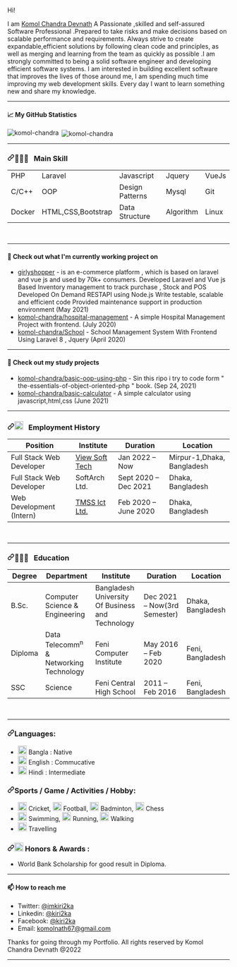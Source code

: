 
Hi!

I am [Komol Chandra Devnath](https://www.linkedin.com/in/kiri2ka/) A Passionate ,skilled and self-assured Software Professional .Prepared to take risks and make decisions based on scalable performance and
requirements. Always strive to create expandable,efficient solutions by following clean code and principles, as well as merging and learning from the team as quickly as possible .I am strongly committed to being a solid software engineer and developing efficient software systems. I am interested in building excellent software that improves the lives of those around me, I am spending much time improving my web development skills. Every day I want to learn something new and share my knowledge.

---

#### 📈 My GitHub Statistics
<p><img align="left" src="https://github-readme-stats.vercel.app/api/top-langs?username=komol-chandra&show_icons=true&locale=en&layout=compact" alt="komol-chandra" /></p>

<p>&nbsp;<img align="center" src="https://github-readme-stats.vercel.app/api?username=komol-chandra&show_icons=true&locale=en" alt="komol-chandra" /></p>

---

<h3 dir="auto"><a id="user-content---education" class="anchor" aria-hidden="true" href="#--education"><svg class="octicon octicon-link" viewBox="0 0 16 16" version="1.1" width="16" height="16" aria-hidden="true"><path fill-rule="evenodd" d="M7.775 3.275a.75.75 0 001.06 1.06l1.25-1.25a2 2 0 112.83 2.83l-2.5 2.5a2 2 0 01-2.83 0 .75.75 0 00-1.06 1.06 3.5 3.5 0 004.95 0l2.5-2.5a3.5 3.5 0 00-4.95-4.95l-1.25 1.25zm-4.69 9.64a2 2 0 010-2.83l2.5-2.5a2 2 0 012.83 0 .75.75 0 001.06-1.06 3.5 3.5 0 00-4.95 0l-2.5 2.5a3.5 3.5 0 004.95 4.95l1.25-1.25a.75.75 0 00-1.06-1.06l-1.25 1.25a2 2 0 01-2.83 0z"></path></svg></a>👨🏻&zwj;🎓 &nbsp; Main Skill</h3>
<table>
<tbody>
  <tr>
<td>PHP</td>
<td>Laravel</td>
<td>Javascript</td>
<td>Jquery</td>
<td>VueJs</td>
</tr>

<tr>
<td>C/C++</td>
<td>OOP</td>
<td>Design Patterns</td>
<td>Mysql</td>
<td>Git</td>
</tr>

</tr>
<td>Docker</td>
<td>HTML,CSS,Bootstrap</td>
<td>Data Structure</td>
<td>Algorithm</td>
<td>Linux</td>
</tr>

</tbody>
</table>

<br>

---

#### 👷 Check out what I'm currently  working project on

- [girlyshopper](https://girlyshopper.com/) - is an e-commerce platform , which is based on laravel and vue js and used by 70k+ consumers. Developed Laravel and Vue js Based Inventory management to track purchase , Stock and POS Developed On Demand RESTAPI using Node.js Write testable, scalable and efficient code Provided maintenance support in production environment  (May 2021)
- [komol-chandra/hospital-management](https://github.com/komol-chandra/hospital-management) - A simple Hospital Management Project with frontend. (July 2020)
- [komol-chandra/School](https://github.com/komol-chandra/School) - School Management System With Frontend Using Laravel 8 , Jquery (April 2020)

---

#### 👷 Check out my study  projects


- [komol-chandra/basic-oop-using-php](https://github.com/komol-chandra/basic-oop-using-php) - Sin this ripo i try to code form " the-essentials-of-object-oriented-php " book. (Sep 24, 2021)
- [komol-chandra/basic-calculator](https://github.com/komol-chandra/basic-calculator) - A simple calculator using javascript,html,css (June 2021)

---

<h3 dir="auto"><a id="user-content---employment-history" class="anchor" aria-hidden="true" href="#--employment-history"><svg class="octicon octicon-link" viewBox="0 0 16 16" version="1.1" width="16" height="16" aria-hidden="true"><path fill-rule="evenodd" d="M7.775 3.275a.75.75 0 001.06 1.06l1.25-1.25a2 2 0 112.83 2.83l-2.5 2.5a2 2 0 01-2.83 0 .75.75 0 00-1.06 1.06 3.5 3.5 0 004.95 0l2.5-2.5a3.5 3.5 0 00-4.95-4.95l-1.25 1.25zm-4.69 9.64a2 2 0 010-2.83l2.5-2.5a2 2 0 012.83 0 .75.75 0 001.06-1.06 3.5 3.5 0 00-4.95 0l-2.5 2.5a3.5 3.5 0 004.95 4.95l1.25-1.25a.75.75 0 00-1.06-1.06l-1.25 1.25a2 2 0 01-2.83 0z"></path></svg></a><g-emoji class="g-emoji" alias="briefcase" fallback-src="https://github.githubassets.com/images/icons/emoji/unicode/1f4bc.png"><img class="emoji" alt="briefcase" height="20" width="20" src="https://github.githubassets.com/images/icons/emoji/unicode/1f4bc.png"></g-emoji> &nbsp; Employment History</h3>

<table>
<thead>
<tr>
<th>Position</th>
<th>Institute</th>
<th>Duration</th>
<th>Location</th>
</tr>
</thead>
<tbody>
<tr>
<td>Full Stack Web Developer</td>
<td> <a href="http://viewsoftech.com/" target="_blank">View Soft Tech</a></td>
<td>Jan 2022 – Now</td>
<td>Mirpur-1,Dhaka, Bangladesh</td>
</tr>
<tr>
<td>Full Stack Web Developer</td>
<td>SoftArch Ltd.</td>
<td>Sept 2020 – Dec 2021</td>
<td>Dhaka, Bangladesh</td>
</tr>
<tr>
<td>Web Development (Intern)</td>
<td><a href="https://www.tmss-ict.com/" target="_blank">TMSS Ict Ltd.</a></td>
<td>Feb 2020 – June 2020</td>
<td>Dhaka, Bangladesh</td>
</tr>
</tbody>
</table>

<br>

---

<h3 dir="auto"><a id="user-content---education" class="anchor" aria-hidden="true" href="#--education"><svg class="octicon octicon-link" viewBox="0 0 16 16" version="1.1" width="16" height="16" aria-hidden="true"><path fill-rule="evenodd" d="M7.775 3.275a.75.75 0 001.06 1.06l1.25-1.25a2 2 0 112.83 2.83l-2.5 2.5a2 2 0 01-2.83 0 .75.75 0 00-1.06 1.06 3.5 3.5 0 004.95 0l2.5-2.5a3.5 3.5 0 00-4.95-4.95l-1.25 1.25zm-4.69 9.64a2 2 0 010-2.83l2.5-2.5a2 2 0 012.83 0 .75.75 0 001.06-1.06 3.5 3.5 0 00-4.95 0l-2.5 2.5a3.5 3.5 0 004.95 4.95l1.25-1.25a.75.75 0 00-1.06-1.06l-1.25 1.25a2 2 0 01-2.83 0z"></path></svg></a>👨🏻&zwj;🎓 &nbsp; Education</h3>

<table>
<thead>
<tr>
<th>Degree</th>
<th>Department</th>
<th>Institute</th>
<th>Duration</th>
<th>Location</th>
</tr>
</thead>
<tbody>
  <tr>
<td>B.Sc.</td>
<td>Computer Science &amp; Engineering</td>
<td>Bangladesh University Of Business and Technology</td>
<td>Dec 2021 – Now(3rd Semester)</td>
<td>Dhaka, Bangladesh</td>
</tr>
<tr>
<td>Diploma</td>
<td>Data Telecomm<sup>n</sup> &amp; Networking Technology</td>
<td>Feni Computer Institute</td>
<td>May 2016 – Feb 2020</td>
<td>Feni, Bangladesh</td>
</tr>
<tr>
<td>SSC</td>
<td>Science</td>
<td>Feni Central High School</td>
<td>2011 – Feb 2016</td>
<td>Feni, Bangladesh</td>
</tr>
</tbody>
</table>

<br>

---

<h3 dir="auto"><a id="user-content-languages" class="anchor" aria-hidden="true" href="#languages"><svg class="octicon octicon-link" viewBox="0 0 16 16" version="1.1" width="16" height="16" aria-hidden="true"><path fill-rule="evenodd" d="M7.775 3.275a.75.75 0 001.06 1.06l1.25-1.25a2 2 0 112.83 2.83l-2.5 2.5a2 2 0 01-2.83 0 .75.75 0 00-1.06 1.06 3.5 3.5 0 004.95 0l2.5-2.5a3.5 3.5 0 00-4.95-4.95l-1.25 1.25zm-4.69 9.64a2 2 0 010-2.83l2.5-2.5a2 2 0 012.83 0 .75.75 0 001.06-1.06 3.5 3.5 0 00-4.95 0l-2.5 2.5a3.5 3.5 0 004.95 4.95l1.25-1.25a.75.75 0 00-1.06-1.06l-1.25 1.25a2 2 0 01-2.83 0z"></path></svg></a>Languages:</h3>

<ul dir="auto">
<li><g-emoji class="g-emoji" alias="bangladesh" fallback-src="https://github.githubassets.com/images/icons/emoji/unicode/1f1e7-1f1e9.png"><img class="emoji" alt="bangladesh" height="20" width="20" src="https://github.githubassets.com/images/icons/emoji/unicode/1f1e7-1f1e9.png"></g-emoji> Bangla : Native</li>
<li><g-emoji class="g-emoji" alias="england" fallback-src="https://github.githubassets.com/images/icons/emoji/unicode/1f3f4-e0067-e0062-e0065-e006e-e0067-e007f.png"><img class="emoji" alt="england" height="20" width="20" src="https://github.githubassets.com/images/icons/emoji/unicode/1f3f4-e0067-e0062-e0065-e006e-e0067-e007f.png"></g-emoji> English : Commucative</li>
<li><g-emoji class="g-emoji" alias="india" fallback-src="https://github.githubassets.com/images/icons/emoji/unicode/1f1ee-1f1f3.png"><img class="emoji" alt="india" height="20" width="20" src="https://github.githubassets.com/images/icons/emoji/unicode/1f1ee-1f1f3.png"></g-emoji> Hindi : Intermediate</li>
</ul>

<h3 dir="auto"><a id="user-content-sports--game--activities--hobby" class="anchor" aria-hidden="true" href="#sports--game--activities--hobby"><svg class="octicon octicon-link" viewBox="0 0 16 16" version="1.1" width="16" height="16" aria-hidden="true"><path fill-rule="evenodd" d="M7.775 3.275a.75.75 0 001.06 1.06l1.25-1.25a2 2 0 112.83 2.83l-2.5 2.5a2 2 0 01-2.83 0 .75.75 0 00-1.06 1.06 3.5 3.5 0 004.95 0l2.5-2.5a3.5 3.5 0 00-4.95-4.95l-1.25 1.25zm-4.69 9.64a2 2 0 010-2.83l2.5-2.5a2 2 0 012.83 0 .75.75 0 001.06-1.06 3.5 3.5 0 00-4.95 0l-2.5 2.5a3.5 3.5 0 004.95 4.95l1.25-1.25a.75.75 0 00-1.06-1.06l-1.25 1.25a2 2 0 01-2.83 0z"></path></svg></a>Sports / Game / Activities / Hobby:</h3>

<ul dir="auto">
<li><g-emoji class="g-emoji" alias="cricket_game" fallback-src="https://github.githubassets.com/images/icons/emoji/unicode/1f3cf.png"><img class="emoji" alt="cricket_game" height="20" width="20" src="https://github.githubassets.com/images/icons/emoji/unicode/1f3cf.png"></g-emoji> Cricket, <g-emoji class="g-emoji" alias="soccer" fallback-src="https://github.githubassets.com/images/icons/emoji/unicode/26bd.png"><img class="emoji" alt="soccer" height="20" width="20" src="https://github.githubassets.com/images/icons/emoji/unicode/26bd.png"></g-emoji> Football, <g-emoji class="g-emoji" alias="badminton" fallback-src="https://github.githubassets.com/images/icons/emoji/unicode/1f3f8.png"><img class="emoji" alt="badminton" height="20" width="20" src="https://github.githubassets.com/images/icons/emoji/unicode/1f3f8.png"></g-emoji> Badminton, <g-emoji class="g-emoji" alias="chess_pawn" fallback-src="https://github.githubassets.com/images/icons/emoji/unicode/265f.png"><img class="emoji" alt="chess_pawn" height="20" width="20" src="https://github.githubassets.com/images/icons/emoji/unicode/265f.png"></g-emoji> Chess</li>
  
<li><g-emoji class="g-emoji" alias="swimming_man" fallback-src="https://github.githubassets.com/images/icons/emoji/unicode/1f3ca-2642.png"><img class="emoji" alt="swimming_man" height="20" width="20" src="https://github.githubassets.com/images/icons/emoji/unicode/1f3ca-2642.png"></g-emoji> Swimming, <g-emoji class="g-emoji" alias="running_man" fallback-src="https://github.githubassets.com/images/icons/emoji/unicode/1f3c3-2642.png"><img class="emoji" alt="running_man" height="20" width="20" src="https://github.githubassets.com/images/icons/emoji/unicode/1f3c3-2642.png"></g-emoji> Running, <g-emoji class="g-emoji" alias="walking_man" fallback-src="https://github.githubassets.com/images/icons/emoji/unicode/1f6b6-2642.png"><img class="emoji" alt="walking_man" height="20" width="20" src="https://github.githubassets.com/images/icons/emoji/unicode/1f6b6-2642.png"></g-emoji> Walking</li>
  
<li><g-emoji class="g-emoji" alias="airplane" fallback-src="https://github.githubassets.com/images/icons/emoji/unicode/2708.png"><img class="emoji" alt="airplane" height="20" width="20" src="https://github.githubassets.com/images/icons/emoji/unicode/2708.png"></g-emoji> Travelling</li>
</ul>

<h3 dir="auto"><a id="user-content--honors--awards-" class="anchor" aria-hidden="true" href="#-honors--awards-"><svg class="octicon octicon-link" viewBox="0 0 16 16" version="1.1" width="16" height="16" aria-hidden="true"><path fill-rule="evenodd" d="M7.775 3.275a.75.75 0 001.06 1.06l1.25-1.25a2 2 0 112.83 2.83l-2.5 2.5a2 2 0 01-2.83 0 .75.75 0 00-1.06 1.06 3.5 3.5 0 004.95 0l2.5-2.5a3.5 3.5 0 00-4.95-4.95l-1.25 1.25zm-4.69 9.64a2 2 0 010-2.83l2.5-2.5a2 2 0 012.83 0 .75.75 0 001.06-1.06 3.5 3.5 0 00-4.95 0l-2.5 2.5a3.5 3.5 0 004.95 4.95l1.25-1.25a.75.75 0 00-1.06-1.06l-1.25 1.25a2 2 0 01-2.83 0z"></path></svg></a><g-emoji class="g-emoji" alias="medal_sports" fallback-src="https://github.githubassets.com/images/icons/emoji/unicode/1f3c5.png"><img class="emoji" alt="medal_sports" height="20" width="20" src="https://github.githubassets.com/images/icons/emoji/unicode/1f3c5.png"></g-emoji> Honors &amp; Awards :</h3>

<ul dir="auto">
<li>World Bank Scholarship for good result in Diploma.</li>
</ul>

<hr>

#### 📫 How to reach me

- Twitter: [@imkiri2ka](https://twitter.com/imkiri2ka)
- Linkedin: [@kiri2ka](https://www.linkedin.com/in/kiri2ka/)
- Facebook: [@kiri2ka](https://www.facebook.com/kiri2ka/)
- Email: [komolnath67@gmail.com](mailto://komolnath67@gmail.com)

<p dir="auto">Thanks for going through my Portfolio.
All rights reserved by Komol Chandra Devnath @2022</p>

<hr>
